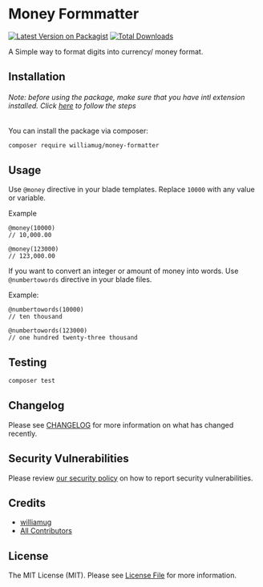 # Money Formmatter

[![Latest Version on Packagist](https://img.shields.io/packagist/v/williamug/money-formatter.svg?style=flat-square)](https://packagist.org/packages/williamug/money-formatter/stats#major/all)
[![Total Downloads](https://img.shields.io/packagist/dt/williamug/money-formatter.svg?style=flat-square)](https://packagist.org/packages/williamug/money-formatter/)

A Simple way to format digits into currency/ money format.

## Installation

###### Note: before using the package, make sure that you have intl extension installed. Click [here](https://www.php.net/manual/en/intl.installation.php) to follow the steps

You can install the package via composer:

```bash
composer require williamug/money-formatter
```

## Usage

Use `@money` directive in your blade templates. Replace `10000` with any value or variable.

Example

```blade
@money(10000)
// 10,000.00

@money(123000)
// 123,000.00
```

If you want to convert an integer or amount of money into words. Use `@numbertowords` directive in your blade files.

Example:
```blade
@numbertowords(10000)
// ten thousand

@numbertowords(123000)
// one hundred twenty-three thousand
```

## Testing

```bash
composer test
```

## Changelog

Please see [CHANGELOG](CHANGELOG.md) for more information on what has changed recently.

## Security Vulnerabilities

Please review [our security policy](../../security/policy) on how to report security vulnerabilities.

## Credits

-   [williamug](https://github.com/Williamug)
-   [All Contributors](../../contributors)

## License

The MIT License (MIT). Please see [License File](LICENSE.md) for more information.
